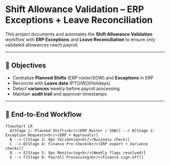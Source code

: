 # Shift Allowance Validation – ERP Exceptions + Leave Reconciliation  

This project documents and automates the **Shift Allowance Validation** workflow with **ERP Exceptions** and **Leave Reconciliation** to ensure only validated allowances reach payroll.

---

## 🎯 Objectives
- Centralize **Planned Shifts** (ERP roster/SOW) and **Exceptions** in ERP  
- Reconcile with **Leave data** (PTO/WO/Holidays)  
- Detect **variances** weekly before payroll processing  
- Maintain **audit trail** and approver timestamps  

---

## 🔄 End-to-End Workflow  

```mermaid
flowchart LR
  A[Stage 1: Planned Shifts<br/>(ERP Roster / SOW)] --> B[Stage 2: Exception Requests<br/>(ERP + Approvals)]
  B --> C[Stage 3: Ops Validation<br/>(Business check)]
  C --> D[Stage 4: Finance Pre-Check<br/>(ERP export + Variance checks)]
  D --> E[Stage 5: Ops Monitoring<br/>(Weekly flags resolved)]
  E --> F[Stage 6: Payroll Processing<br/>(Finance sign-off)]
